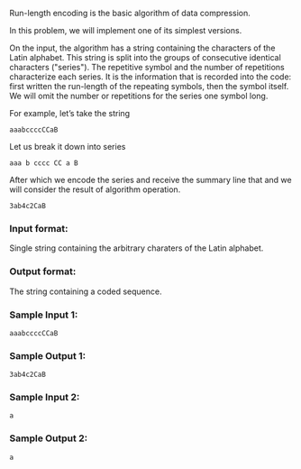 Run-length encoding is the basic algorithm of data compression.

In this problem, we will implement one of its simplest versions.

On the input, the algorithm has a string containing the characters of the Latin
alphabet. This string is split into the groups of consecutive identical
characters ("series"). The repetitive symbol and the number of repetitions
characterize each series. It is the information that is recorded into the code:
first written the run-length of the repeating symbols, then the symbol itself.
We will omit the number or repetitions for the series one symbol long.

For example, let’s take the string

```
aaabccccCCaB
```

Let us break it down into series

```
aaa b cccc CC a B
```

After which we encode the series and receive the summary line
that and we will consider the result of algorithm operation.

```
3ab4c2CaB
```

### Input format:

Single string containing the arbitrary charaters of the Latin alphabet.

### Output format:

The string containing a coded sequence.

### Sample Input 1:

```
aaabccccCCaB
```

### Sample Output 1:

```
3ab4c2CaB
```

### Sample Input 2:

```
a
```

### Sample Output 2:

```
a
```
